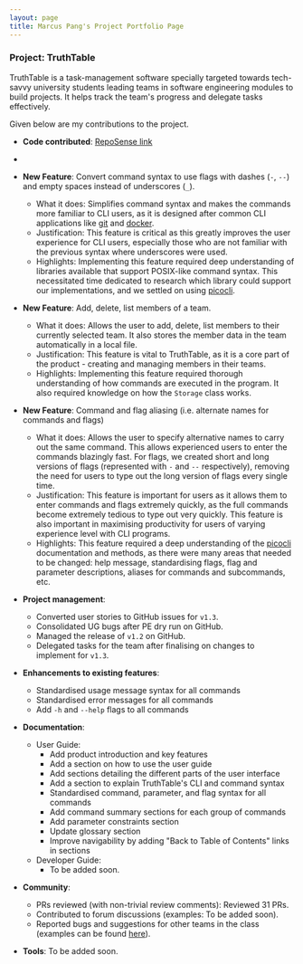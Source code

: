 ```yaml
---
layout: page
title: Marcus Pang's Project Portfolio Page
---
```


### Project: TruthTable

TruthTable is a task-management software specially targeted towards tech-savvy university students leading teams in
software engineering modules to build projects. It helps track the team's progress and delegate tasks effectively.

Given below are my contributions to the project.

* **Code contributed**: [RepoSense link](https://nus-cs2103-ay2223s1.github.io/tp-dashboard/?search=&sort=groupTitle&sortWithin=title&timeframe=commit&mergegroup=&groupSelect=groupByRepos&breakdown=true&checkedFileTypes=docs~functional-code~test-code~other&since=2022-09-16&tabOpen=true&tabType=authorship&tabAuthor=marcuspang&tabRepo=AY2223S1-CS2103T-W13-4%2Ftp%5Bmaster%5D&authorshipIsMergeGroup=false&authorshipFileTypes=docs~functional-code~test-code~other&authorshipIsBinaryFileTypeChecked=false&authorshipIsIgnoredFilesChecked=false)
* 
* **New Feature**: Convert command syntax to use flags with dashes (`-`, `--`) and empty spaces instead of underscores (`_`).
  * What it does: Simplifies command syntax and makes the commands more familiar to CLI users, as it is designed after common CLI
  applications like [git](https://git-scm.com/) and [docker](https://docs.docker.com/engine/reference/commandline/cli/).
  * Justification: This feature is critical as this greatly improves the user experience for CLI users, especially those 
  who are not familiar with the previous syntax where underscores were used.
  * Highlights: Implementing this feature required deep understanding of libraries available that support POSIX-like 
  command syntax. This necessitated time dedicated to research which library could support our implementations, and we 
  settled on using [picocli](https://picocli.info/).
* **New Feature**: Add, delete, list members of a team.
  * What it does: Allows the user to add, delete, list members to their currently selected team. It also stores the member
  data in the team automatically in a local file.
  * Justification: This feature is vital to TruthTable, as it is a core part of the product - creating and managing
  members in their teams.
  * Highlights: Implementing this feature required thorough understanding of how commands are executed in the program. 
  It also required knowledge on how the `Storage` class works.
* **New Feature**: Command and flag aliasing (i.e. alternate names for commands and flags)
  * What it does: Allows the user to specify alternative names to carry out the same command. This allows experienced 
  users to enter the commands blazingly fast. For flags, we created short and long versions of flags (represented
  with `-` and `--` respectively), removing the need for users to type out the long version of flags every single time.
  * Justification: This feature is important for users as it allows them to enter commands and flags extremely quickly, 
  as the full commands become extremely tedious to type out very quickly. This feature is also important in maximising 
  productivity for users of varying experience level with CLI programs.
  * Highlights: This feature required a deep understanding of the [picocli](https://picocli.info/) documentation and 
  methods, as there were many areas that needed to be changed: help message, standardising flags, flag and parameter 
  descriptions, aliases for commands and subcommands, etc.
  
* **Project management**:
    * Converted user stories to GitHub issues for `v1.3`.
    * Consolidated UG bugs after PE dry run on GitHub.
    * Managed the release of `v1.2` on GitHub.
    * Delegated tasks for the team after finalising on changes to implement for `v1.3`.

* **Enhancements to existing features**:
    * Standardised usage message syntax for all commands
    * Standardised error messages for all commands
    * Add `-h` and `--help` flags to all commands

* **Documentation**:
    * User Guide:
        * Add product introduction and key features
        * Add a section on how to use the user guide
        * Add sections detailing the different parts of the user interface
        * Add a section to explain TruthTable's CLI and command syntax
        * Standardised command, parameter, and flag syntax for all commands
        * Add command summary sections for each group of commands
        * Add parameter constraints section
        * Update glossary section
        * Improve navigability by adding "Back to Table of Contents" links in sections
    * Developer Guide:
        * To be added soon.

* **Community**:
    * PRs reviewed (with non-trivial review comments): Reviewed 31 PRs.
    * Contributed to forum discussions (examples: To be added soon).
    * Reported bugs and suggestions for other teams in the class (examples can be found 
[here](https://github.com/marcuspang/ped/issues)).

* **Tools**:
  To be added soon.
